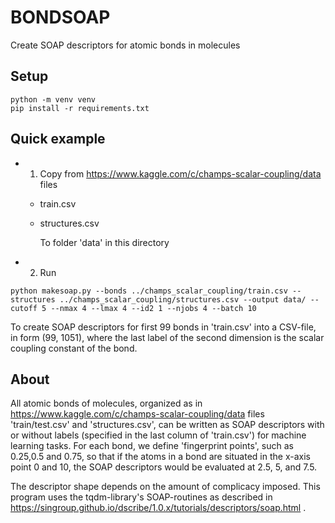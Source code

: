 # BONDSOAP

Create SOAP descriptors for atomic bonds in molecules

## Setup
```
python -m venv venv
pip install -r requirements.txt
```

## Quick example

- 1. Copy from https://www.kaggle.com/c/champs-scalar-coupling/data files
  - train.csv
  - structures.csv
  
    To folder 'data' in this directory

- 2. Run 
``` 
python makesoap.py --bonds ../champs_scalar_coupling/train.csv --structures ../champs_scalar_coupling/structures.csv --output data/ --cutoff 5 --nmax 4 --lmax 4 --id2 1 --njobs 4 --batch 10
```

To create SOAP descriptors for first 99 bonds in 'train.csv' into a CSV-file, in form (99, 1051), where the last label of the second dimension is the scalar coupling constant of the bond.
    
   
## About 

All atomic bonds of molecules, organized as in https://www.kaggle.com/c/champs-scalar-coupling/data files 'train/test.csv' and 'structures.csv', can be written as SOAP descriptors with or without labels (specified in the last column of 'train.csv') for machine learning tasks. For each bond, we define 'fingerprint points', such as 0.25,0.5 and 0.75, so that if the atoms in a bond are situated in the x-axis point 0 and 10, the SOAP descriptors would be evaluated at 2.5, 5, and 7.5.

The descriptor shape depends on the amount of complicacy imposed. This program uses the tqdm-library's SOAP-routines as described in https://singroup.github.io/dscribe/1.0.x/tutorials/descriptors/soap.html .
